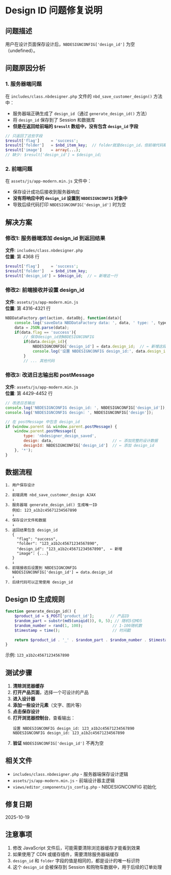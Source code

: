 # Design ID 问题修复说明

## 问题描述
用户在设计页面保存设计后，`NBDESIGNCONFIG['design_id']` 为空（undefined）。

## 问题原因分析

### 1. 服务器端问题
在 `includes/class.nbdesigner.php` 文件的 `nbd_save_customer_design()` 方法中：
- 服务器端正确生成了 `design_id`（通过 `generate_design_id()` 方法）
- 将 `design_id` 保存到了 Session 和数据库
- **但是在返回给前端的 `$result` 数组中，没有包含 `design_id` 字段**

```php
// 只返回了这些字段
$result['flag']     = 'success';
$result['folder']   = $nbd_item_key;  // folder就是design_id，但前端代码期望一个单独的design_id字段
$result['image']    = array(...);
// 缺少: $result['design_id'] = $design_id;
```

### 2. 前端问题
在 `assets/js/app-modern.min.js` 文件中：
- 保存设计成功后接收到服务器响应
- **没有将响应中的 `design_id` 设置到 `NBDESIGNCONFIG` 对象中**
- 导致后续代码打印 `NBDESIGNCONFIG['design_id']` 时为空

## 解决方案

### 修改1: 服务器端添加 design_id 到返回结果
**文件**: `includes/class.nbdesigner.php`  
**位置**: 第 4368 行

```php
$result['flag']     = 'success';
$result['folder']   = $nbd_item_key;
$result['design_id'] = $design_id;  // ← 新增这一行
```

### 修改2: 前端接收并设置 design_id
**文件**: `assets/js/app-modern.min.js`  
**位置**: 第 4316-4321 行

```javascript
NBDDataFactory.get(action, dataObj, function(data){
    console.log('saveData NBDDataFactory data: ', data, ' type: ', type);
    data = JSON.parse(data);
    if(data.flag == 'success'){
        // 保存design_id到NBDESIGNCONFIG
        if(data.design_id){
            NBDESIGNCONFIG['design_id'] = data.design_id;  // ← 新增这段代码
            console.log('设置 NBDESIGNCONFIG design_id:', data.design_id);
        }
        // ... 其他代码
```

### 修改3: 改进日志输出和 postMessage
**文件**: `assets/js/app-modern.min.js`  
**位置**: 第 4429-4452 行

```javascript
// 改进日志输出
console.log('NBDESIGNCONFIG design_id: ', NBDESIGNCONFIG['design_id']);  // ← 更清晰的日志
console.log('NBDESIGNCONFIG design: ', NBDESIGNCONFIG['design']);

// 在 postMessage 中包含 design_id
if (window.parent && window.parent.postMessage) {
    window.parent.postMessage({
        type: 'nbdesigner_design_saved',
        design: data,                          // ← 添加完整的设计数据
        designId: NBDESIGNCONFIG['design_id']  // ← 添加 design_id
    }, '*');
}
```

## 数据流程

```
1. 用户保存设计
   ↓
2. 前端调用 nbd_save_customer_design AJAX
   ↓
3. 服务器端 generate_design_id() 生成唯一ID
   例如: 123_a1b2c45671234567890
   ↓
4. 保存设计文件和数据
   ↓
5. 返回结果包含 design_id
   {
     "flag": "success",
     "folder": "123_a1b2c45671234567890",
     "design_id": "123_a1b2c45671234567890",  ← 新增
     "image": {...}
   }
   ↓
6. 前端接收后设置到 NBDESIGNCONFIG
   NBDESIGNCONFIG['design_id'] = data.design_id
   ↓
7. 后续代码可以正常使用 design_id
```

## Design ID 生成规则

```php
function generate_design_id() {
    $product_id = $_POST['product_id'];       // 产品ID
    $random_part = substr(md5(uniqid()), 0, 5); // 随机5位MD5
    $random_number = rand(1, 100);             // 1-100随机数
    $timestamp = time();                       // 时间戳
    
    return $product_id . '_' . $random_part . $random_number . $timestamp;
}
```

示例: `123_a1b2c45671234567890`

## 测试步骤

1. **清除浏览器缓存**
2. **打开产品页面**，选择一个可设计的产品
3. **进入设计器**
4. **添加一些设计元素**（文字、图片等）
5. **点击保存设计**
6. **打开浏览器控制台**，查看输出：
   ```
   设置 NBDESIGNCONFIG design_id: 123_a1b2c45671234567890
   NBDESIGNCONFIG design_id: 123_a1b2c45671234567890
   ```
7. **验证** `NBDESIGNCONFIG['design_id']` 不再为空

## 相关文件

- `includes/class.nbdesigner.php` - 服务器端保存设计逻辑
- `assets/js/app-modern.min.js` - 前端设计器主逻辑
- `views/editor_components/js_config.php` - NBDESIGNCONFIG 初始化

## 修复日期
2025-10-19

## 注意事项

1. 修改 JavaScript 文件后，可能需要清除浏览器缓存才能看到效果
2. 如果使用了 CDN 或缓存插件，需要清除服务器端缓存
3. `design_id` 和 `folder` 字段的值是相同的，都是设计的唯一标识符
4. 这个 `design_id` 会被保存到 Session 和购物车数据中，用于后续的订单处理


